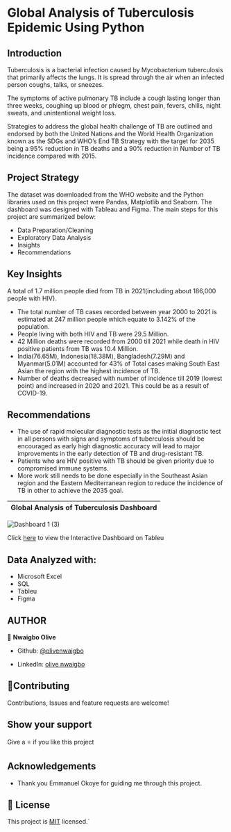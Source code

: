 # Global Analysis of Tuberculosis Epidemic Using Python

## Introduction
Tuberculosis is a bacterial infection caused by Mycobacterium tuberculosis that primarily affects the lungs. It is spread through the air when an infected person coughs, talks, or sneezes.

The symptoms of active pulmonary TB include a cough lasting longer than three weeks, coughing up blood or phlegm, chest pain, fevers, chills, night sweats, and unintentional weight loss.

Strategies to address the global health challenge of TB are outlined and endorsed by both the United Nations and the World Health Organization known as the SDGs and WHO’s End TB Strategy with the target for 2035 being a 95% reduction in TB deaths and a 90% reduction in Number of TB incidence compared with 2015.

## Project Strategy
The dataset was downloaded from the WHO website and the Python libraries used on this project were Pandas, Matplotlib and Seaborn. The dashboard was designed with Tableau and Figma.
The main steps for this project are summarized below:
* Data Preparation/Cleaning
* Exploratory Data Analysis
* Insights
* Recommendations

##  Key Insights 
 A total of 1.7 million people died from TB in 2021(including about 186,000 people with HIV).
* The total number of TB cases recorded between year 2000 to 2021 is estimated at 247 million people which equate to 3.142% of the population.
* People living with both HIV and TB were 29.5 Million. 
* 42 Million deaths were recorded from 2000 till 2021 while death in HIV positive patients from TB was 10.4 Million.
* India(76.65M), Indonesia(18.38M), Bangladesh(7.29M) and Myanmar(5.01M) accounted for 43% of Total cases making South East Asian the region with the highest incidence of TB.
* Number of deaths decreased with number of incidence till 2019 (lowest point) and increased in 2020 and 2021. This could be as a result of COVID-19. 

## Recommendations

* The use of rapid molecular diagnostic tests as the initial diagnostic test in all persons with signs and symptoms of tuberculosis should be encouraged as early high diagnostic accuracy will lead to major improvements in the early detection of TB and drug-resistant TB.
* Patients who are HIV positive with TB should be given priority due to compromised immune systems.
* More work still needs to be done especially in the Southeast Asian region and the Eastern Mediterranean region to reduce the incidence of TB in other to achieve the 2035 goal. 

Global Analysis of Tuberculosis Dashboard | 
| :---:
![Dashboard 1 (3)](https://github.com/Olivenwaigbo/Global-Analysis-of-Tuberculosis-Epidemic-Using-Python/assets/110308694/c1801587-9aa5-493f-a339-e8c425febf19)

Click [here](https://public.tableau.com/app/profile/nwaigbo.olive.chika/viz/GlobalAnalysisofTuberculosis_16839046389640/Dashboard1) to view the Interactive Dashboard on Tableu

## **Data Analyzed with**:
- Microsoft Excel
- SQL
- Tableu
- Figma 

## AUTHOR
👤 **Nwaigbo Olive**
- Github:  [@olivenwaigbo](https://github.com/Olivenwaigbo?tab=following)    

- LinkedIn:  [olive nwaigbo](https://www.linkedin.com/in/olive-nwaigbo-95707a151)

## 🤝**Contributing**
Contributions, Issues and feature requests are welcome!

## **Show your support**
Give a ⭐️ if you like this project

## **Acknowledgements**
- Thank you Emmanuel Okoye  for guiding me through this project.
## 📝 License 
 
This project is [MIT](./MIT.md) licensed.`